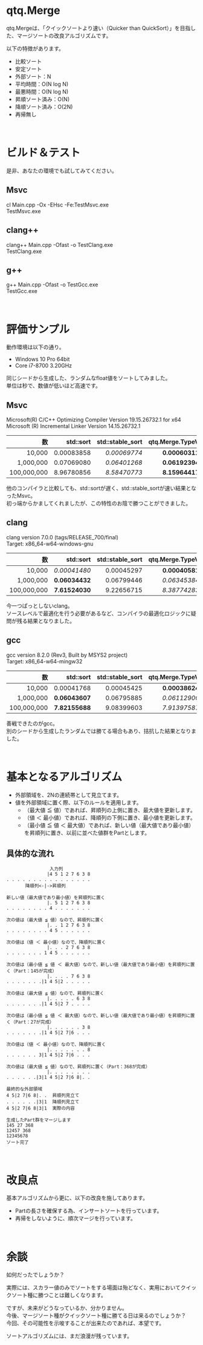 # qtq.Merge
qtq.Mergeは、「クイックソートより速い（Quicker than QuickSort）」を目指した、マージソートの改良アルゴリズムです。

以下の特徴があります。  
* 比較ソート
* 安定ソート
* 外部ソート：N
* 平均時間：O(N log N)
* 最悪時間：O(N log N)
* 昇順ソート済み：O(N)
* 降順ソート済み：O(2N)
* 再帰無し

<br>

# ビルド＆テスト
是非、あなたの環境でも試してみてください。

## **Msvc**
cl Main.cpp -Ox -EHsc -Fe:TestMsvc.exe  
TestMsvc.exe  

## **clang++**
clang++ Main.cpp -Ofast -o TestClang.exe  
TestClang.exe  

## **g++**
g++ Main.cpp -Ofast -o TestGcc.exe  
TestGcc.exe  

<br>

# 評価サンプル
動作環境は以下の通り。  
  * Windows 10 Pro 64bit  
  * Core i7-8700 3.20GHz  

同じシードから生成した、ランダムなfloat値をソートしてみました。  
単位は秒で、数値が低いほど高速です。

## **Msvc**
Microsoft(R) C/C++ Optimizing Compiler Version 19.15.26732.1 for x64  
Microsoft (R) Incremental Linker Version 14.15.26732.1  

|数|std::sort|std::stable_sort|qtq.Merge.TypeV|
|-:|-:|-:|-:|
|10,000|0.00083858|*0.00069774*|**0.00060311**|
|1,000,000|0.07069080|*0.06401268*|**0.06192394**|
|100,000,000|8.96780856|*8.58470773*|**8.15964417**|

他のコンパイラと比較しても、std::sortが遅く、std::stable_sortが速い結果となったMsvc。  
初っ端からかましてくれましたが、この特性のお陰で勝つことができました。  

## **clang**
clang version 7.0.0 (tags/RELEASE_700/final)  
Target: x86_64-w64-windows-gnu  

|数|std::sort|std::stable_sort|qtq.Merge.TypeV|
|-:|-:|-:|-:|
|10,000|*0.00041480*|0.00045297|**0.00040581**|
|1,000,000|**0.06034432**|0.06799446|*0.06345384*|
|100,000,000|**7.61524030**|9.22656715|*8.38774283*|

今一つぱっとしないclang。  
ソースレベルで最適化を行う必要があるなど、コンパイラの最適化ロジックに疑問が残る結果となりました。  

## **gcc**
gcc version 8.2.0 (Rev3, Built by MSYS2 project)  
Target: x86_64-w64-mingw32  

|数|std::sort|std::stable_sort|qtq.Merge.TypeV|
|-:|-:|-:|-:|
|10,000|0.00041768|0.00045425|**0.00038624**|
|1,000,000|**0.06043607**|0.06795885|*0.06112900*|
|100,000,000|**7.82155688**|9.08399603|*7.91397587*|

善戦できたのがgcc。  
別のシードから生成したランダムでは勝てる場合もあり、拮抗した結果となりました。  

<br>

# 基本となるアルゴリズム

* 外部領域を、2Nの連続帯として見立てます。
* 値を外部領域に置く際、以下のルールを適用します。
  * （最大値 ≦ 値）であれば、昇順列の上側に置き、最大値を更新します。
  * （値 ＜ 最小値）であれば、降順列の下側に置き、最小値を更新します。
  * （最小値 ≦ 値 ＜ 最大値）であれば、新しい値（最大値であり最小値）を昇順列に置き、以前に並べた値群をPartとします。

## 具体的な流れ
~~~
                入力列
               |4 5 1 2 7 6 3 8
. . . . . . . . . . . . . . . .
       降順列<-|->昇順列
~~~
~~~
新しい値（最大値であり最小値）を昇順列に置く
               |. 5 1 2 7 6 3 8
. . . . . . . . 4 . . . . . . .
~~~
~~~
次の値は（最大値 ≦ 値）なので、昇順列に置く
               |. . 1 2 7 6 3 8
. . . . . . . . 4 5 . . . . . .
~~~
~~~
次の値は（値 ＜ 最小値）なので、降順列に置く
               |. . . 2 7 6 3 8
. . . . . . . 1 4 5 . . . . . .
~~~
~~~
次の値は（最小値 ≦ 値 ＜ 最大値）なので、新しい値（最大値であり最小値）を昇順列に置く（Part：145が完成）
               |. . . . 7 6 3 8
. . . . . . .|1 4 5|2 . . . . .
~~~
~~~
次の値は（最大値 ≦ 値）なので、昇順列に置く
               |. . . . . 6 3 8
. . . . . . .|1 4 5|2 7 . . . .
~~~
~~~
次の値は（最小値 ≦ 値 ＜ 最大値）なので、新しい値（最大値であり最小値）を昇順列に置く（Part：27が完成）
               |. . . . . . 3 8
. . . . . . .|1 4 5|2 7|6 . . .
~~~
~~~
次の値は（値 ＜ 最小値）なので、降順列に置く
               |. . . . . . . 8
. . . . . . 3|1 4 5|2 7|6 . . .
~~~
~~~
次の値は（最大値 ≦ 値）なので、昇順列に置く（Part：368が完成）
               |. . . . . . . .
. . . . . .|3|1 4 5|2 7|6 8|. .
~~~
~~~
最終的な外部領域
4 5|2 7|6 8|. .  昇順列見立て
. . . . . .|3|1  降順列見立て
4 5|2 7|6 8|3|1  実際の内容
~~~
~~~
生成したPart群をマージします  
145 27 368  
12457 368  
12345678  
ソート完了  
~~~

<br>

# 改良点
基本アルゴリズムから更に、以下の改良を施してあります。
* Partの長さを確保する為、インサートソートを行っています。
* 再帰をしないように、順次マージを行っています。

<br>

# 余談
如何だったでしょうか？  

実際には、スカラー値のみでソートをする場面は殆どなく、実用においてクイックソート種に勝つことは難しくなります。  

ですが、未来がどうなっているか、分かりません。  
今後、マージソート種がクイックソート種に勝てる日は来るのでしょうか？  
今回、その可能性を示唆することが出来たのであれば、本望です。  

ソートアルゴリズムには、まだ浪漫が残っています。  
